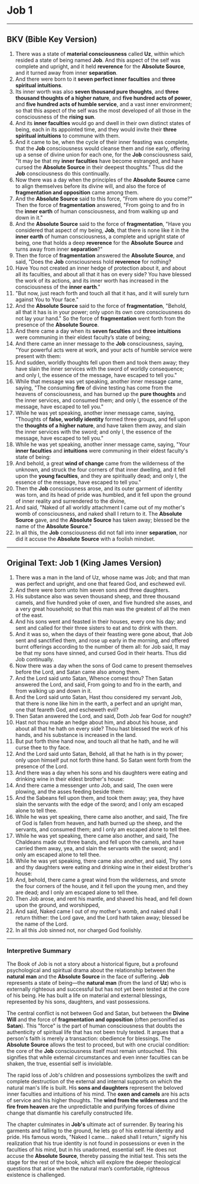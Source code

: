 # Job 1

---



## **BKV (Bible Key Version)**

1. There was a state of **material consciousness** called **Uz**, within which resided a state of being named **Job**. And this aspect of the self was complete and upright, and it held **reverence** for the **Absolute Source**, and it turned away from inner **separation**.
2. And there were born to it **seven perfect inner faculties** and **three spiritual intuitions**.
3. Its inner worth was also **seven thousand pure thoughts**, and **three thousand thoughts of a higher nature**, and **five hundred acts of power**, and **five hundred acts of humble service**, and a vast inner environment; so that this aspect of the self was the most developed of all those in the consciousness of the **rising sun**.
4. And its **inner faculties** would go and dwell in their own distinct states of being, each in its appointed time, and they would invite their **three spiritual intuitions** to commune with them.
5. And it came to be, when the cycle of their inner feasting was complete, that the **Job** consciousness would cleanse them and rise early, offering up a sense of divine union for each one, for the **Job** consciousness said, "It may be that my **inner faculties** have become estranged, and have cursed the **Absolute Source** in their deepest thoughts." Thus did the **Job** consciousness do this continually.
6. Now there was a day when the principles of the **Absolute Source** came to align themselves before its divine will, and also the force of **fragmentation and opposition** came among them.
7. And the **Absolute Source** said to this force, "From where do you come?" Then the force of **fragmentation** answered, "From going to and fro in the **inner earth** of human consciousness, and from walking up and down in it."
8. And the **Absolute Source** said to the force of **fragmentation**, "Have you considered that aspect of my being, **Job**, that there is none like it in the **inner earth** of human consciousness, a complete and upright state of being, one that holds a deep **reverence** for the **Absolute Source** and turns away from inner **separation**?"
9. Then the force of **fragmentation** answered the **Absolute Source**, and said, "Does the **Job** consciousness hold **reverence** for nothing?
10. Have You not created an inner hedge of protection about it, and about all its faculties, and about all that it has on every side? You have blessed the work of its actions, and its inner worth has increased in the consciousness of the **inner earth**."
11. "But now, just reach forth and touch all that it has, and it will surely turn against You to Your face."
12. And the **Absolute Source** said to the force of **fragmentation**, "Behold, all that it has is in your power; only upon its own core consciousness do not lay your hand." So the force of **fragmentation** went forth from the presence of the **Absolute Source**.
13. And there came a day when its **seven faculties** and **three intuitions** were communing in their eldest faculty’s state of being;
14. And there came an inner message to the **Job** consciousness, saying, "Your powerful acts were at work, and your acts of humble service were present with them:
15. And sudden, worldly thoughts fell upon them and took them away; they have slain the inner services with the sword of worldly consequence; and only I, the essence of the message, have escaped to tell you."
16. While that message was yet speaking, another inner message came, saying, "The consuming **fire** of divine testing has come from the heavens of consciousness, and has burned up the **pure thoughts** and the inner services, and consumed them; and only I, the essence of the message, have escaped to tell you."
17. While he was yet speaking, another inner message came, saying, "Thoughts of **false, worldly identity** formed three groups, and fell upon the **thoughts of a higher nature**, and have taken them away, and slain the inner services with the sword; and only I, the essence of the message, have escaped to tell you."
18. While he was yet speaking, another inner message came, saying, "Your **inner faculties** and **intuitions** were communing in their eldest faculty's state of being:
19. And behold, a great **wind of change** came from the wilderness of the unknown, and struck the four corners of that inner dwelling, and it fell upon the **young faculties**, and they are spiritually dead; and only I, the essence of the message, have escaped to tell you."
20. Then the **Job** consciousness arose, and its outer garment of identity was torn, and its head of pride was humbled, and it fell upon the ground of inner reality and surrendered to the divine,
21. And said, "Naked of all worldly attachment I came out of my mother's womb of consciousness, and naked shall I return to it. The **Absolute Source** gave, and the **Absolute Source** has taken away; blessed be the name of the **Absolute Source**."
22. In all this, the **Job** consciousness did not fall into inner **separation**, nor did it accuse the **Absolute Source** with a foolish mindset.

***

## **Original Text: Job 1 (King James Version)**

1. There was a man in the land of Uz, whose name was Job; and that man was perfect and upright, and one that feared God, and eschewed evil.
2. And there were born unto him seven sons and three daughters.
3. His substance also was seven thousand sheep, and three thousand camels, and five hundred yoke of oxen, and five hundred she asses, and a very great household; so that this man was the greatest of all the men of the east.
4. And his sons went and feasted in their houses, every one his day; and sent and called for their three sisters to eat and to drink with them.
5. And it was so, when the days of their feasting were gone about, that Job sent and sanctified them, and rose up early in the morning, and offered burnt offerings according to the number of them all: for Job said, It may be that my sons have sinned, and cursed God in their hearts. Thus did Job continually.
6. Now there was a day when the sons of God came to present themselves before the Lord, and Satan came also among them.
7. And the Lord said unto Satan, Whence comest thou? Then Satan answered the Lord, and said, From going to and fro in the earth, and from walking up and down in it.
8. And the Lord said unto Satan, Hast thou considered my servant Job, that there is none like him in the earth, a perfect and an upright man, one that feareth God, and escheweth evil?
9. Then Satan answered the Lord, and said, Doth Job fear God for nought?
10. Hast not thou made an hedge about him, and about his house, and about all that he hath on every side? Thou hast blessed the work of his hands, and his substance is increased in the land.
11. But put forth thine hand now, and touch all that he hath, and he will curse thee to thy face.
12. And the Lord said unto Satan, Behold, all that he hath is in thy power; only upon himself put not forth thine hand. So Satan went forth from the presence of the Lord.
13. And there was a day when his sons and his daughters were eating and drinking wine in their eldest brother's house:
14. And there came a messenger unto Job, and said, The oxen were plowing, and the asses feeding beside them:
15. And the Sabeans fell upon them, and took them away; yea, they have slain the servants with the edge of the sword; and I only am escaped alone to tell thee.
16. While he was yet speaking, there came also another, and said, The fire of God is fallen from heaven, and hath burned up the sheep, and the servants, and consumed them; and I only am escaped alone to tell thee.
17. While he was yet speaking, there came also another, and said, The Chaldeans made out three bands, and fell upon the camels, and have carried them away, yea, and slain the servants with the sword; and I only am escaped alone to tell thee.
18. While he was yet speaking, there came also another, and said, Thy sons and thy daughters were eating and drinking wine in their eldest brother's house:
19. And, behold, there came a great wind from the wilderness, and smote the four corners of the house, and it fell upon the young men, and they are dead; and I only am escaped alone to tell thee.
20. Then Job arose, and rent his mantle, and shaved his head, and fell down upon the ground, and worshipped,
21. And said, Naked came I out of my mother's womb, and naked shall I return thither: the Lord gave, and the Lord hath taken away; blessed be the name of the Lord.
22. In all this Job sinned not, nor charged God foolishly.

***
### **Interpretive Summary**

The Book of Job is not a story about a historical figure, but a profound psychological and spiritual drama about the relationship between the **natural man** and the **Absolute Source** in the face of suffering. **Job** represents a state of being—the **natural man** (from the land of **Uz**) who is externally righteous and successful but has not yet been tested at the core of his being. He has built a life on material and external blessings, represented by his sons, daughters, and vast possessions.

The central conflict is not between God and Satan, but between the **Divine Will** and the force of **fragmentation and opposition** (often personified as **Satan**). This "force" is the part of human consciousness that doubts the authenticity of spiritual life that has not been truly tested. It argues that a person's faith is merely a transaction: obedience for blessings. The **Absolute Source** allows the test to proceed, but with one crucial condition: the core of the **Job** consciousness itself must remain untouched. This signifies that while external circumstances and even inner faculties can be shaken, the true, essential self is inviolable.

The rapid loss of Job's children and possessions symbolizes the swift and complete destruction of the external and internal supports on which the natural man's life is built. His **sons and daughters** represent the beloved inner faculties and intuitions of his mind. The **oxen and camels** are his acts of service and his higher thoughts. The **wind from the wilderness** and the **fire from heaven** are the unpredictable and purifying forces of divine change that dismantle his carefully constructed life.

The chapter culminates in **Job's** ultimate act of surrender. By tearing his garments and falling to the ground, he lets go of his external identity and pride. His famous words, "Naked I came... naked shall I return," signify his realization that his true identity is not found in possessions or even in the faculties of his mind, but in his unadorned, essential self. He does not accuse the **Absolute Source**, thereby passing the initial test. This sets the stage for the rest of the book, which will explore the deeper theological questions that arise when the natural man’s comfortable, righteous existence is challenged.
